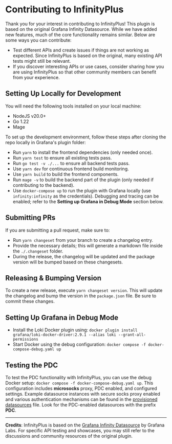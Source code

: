 # Contributing to InfinityPlus

Thank you for your interest in contributing to InfinityPlus! This plugin is based on the original Grafana Infinity Datasource. While we have added new features, much of the core functionality remains similar. Below are some ways you can contribute:

- Test different APIs and create issues if things are not working as expected. Since InfinityPlus is based on the original, many existing API tests might still be relevant.
- If you discover interesting APIs or use cases, consider sharing how you are using InfinityPlus so that other community members can benefit from your experience.

## Setting Up Locally for Development

You will need the following tools installed on your local machine:

- NodeJS v20.0+
- Go 1.22
- Mage

To set up the development environment, follow these steps after cloning the repo locally in Grafana's plugin folder:

- Run `yarn` to install the frontend dependencies (only needed once).
- Run `yarn test` to ensure all existing tests pass.
- Run `go test -v ./...` to ensure all backend tests pass.
- Use `yarn dev` for continuous frontend build monitoring.
- Use `yarn build` to build the frontend components.
- Run `mage -v` to build the backend part of the plugin (only needed if contributing to the backend).
- Use `docker-compose up` to run the plugin with Grafana locally (use `infinity:infinity` as the credentials). Debugging and tracing can be enabled; refer to the **Setting up Grafana in Debug Mode** section below.

## Submitting PRs

If you are submitting a pull request, make sure to:

- Run `yarn changeset` from your branch to create a changelog entry.
- Provide the necessary details; this will generate a markdown file inside the `./.changeset` folder.
- During the release, the changelog will be updated and the package version will be bumped based on these changesets.

## Releasing & Bumping Version

To create a new release, execute `yarn changeset version`. This will update the changelog and bump the version in the `package.json` file. Be sure to commit these changes.

## Setting Up Grafana in Debug Mode

- Install the Loki Docker plugin using: `docker plugin install grafana/loki-docker-driver:2.9.1 --alias loki --grant-all-permissions`
- Start Docker using the debug configuration: `docker compose -f docker-compose-debug.yaml up`

## Testing the PDC

To test the PDC functionality with InfinityPlus, you can use the debug Docker setup: `docker compose -f docker-compose-debug.yaml up`. This configuration includes **microsocks** proxy, PDC enabled, and configured settings. Example datasource instances with secure socks proxy enabled and various authentication mechanisms can be found in the [provisioned datasources](./provisioning/datasources/default.yml) file. Look for the PDC-enabled datasources with the prefix **PDC**.

---

**Credits**: InfinityPlus is based on the [Grafana Infinity Datasource](https://github.com/grafana/grafana-infinity-datasource) by Grafana Labs. For specific API testing and showcases, you may still refer to the discussions and community resources of the original plugin.
